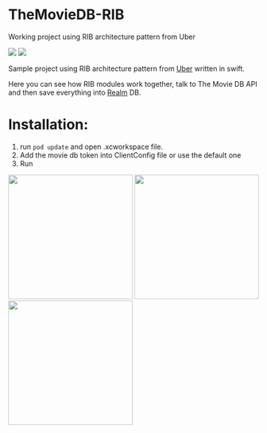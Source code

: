 # TheMovieDB-RIB
Working project using RIB architecture pattern from Uber

![](https://img.shields.io/badge/swift-4.0-green.svg)
![](https://img.shields.io/badge/platform-ios-gray.svg)

Sample project using RIB architecture pattern from [Uber](https://github.com/uber/RIBs) written in swift.

Here you can see how RIB modules work together, talk to The Movie DB API and then save everything into [Realm](https://github.com/realm/realm-cocoa) DB.

# Installation:

1. run ``` pod update ``` and open .xcworkspace file.
2. Add the movie db token into ClientConfig file or use the default one
3. Run

<img src="https://user-images.githubusercontent.com/16073082/49691455-a5085480-fb42-11e8-8e40-825c3dfb76d8.png" width="250">
<img src="https://user-images.githubusercontent.com/16073082/49691456-a6398180-fb42-11e8-9b8d-5dc415637552.png" width="250">
<img src="https://user-images.githubusercontent.com/16073082/49691457-a8034500-fb42-11e8-8880-1b51c74afd8d.png" width="250">
